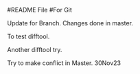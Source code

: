 #README File
#For Git


Update for Branch.
Changes done in master.

To test difftool.


Another difftool try.

Try to make conflict in Master. 30Nov23